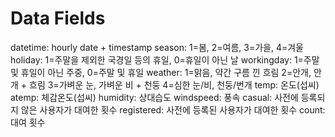 # Data Fields
datetime: hourly date + timestamp
season: 1=봄, 2=여름, 3=가을, 4=겨울
holiday: 1=주말을 제외한 국경일 등의 휴일, 0=휴일이 아닌 날
workingday: 1=주말 및 휴일이 아닌 주중, 0=주말 및 휴일
weather:
1=맑음, 약간 구름 낀 흐림
2=안개, 안개 + 흐림
3=가벼운 눈, 가벼운 비 + 천둥
4=심한 눈/비, 천둥/번개
temp: 온도(섭씨)
atemp: 체감온도(섭씨)
humidity: 상대습도
windspeed: 풍속
casual: 사전에 등록되지 않은 사용자가 대여한 횟수
registered: 사전에 등록된 사용자가 대여한 횟수
count: 대여 횟수
